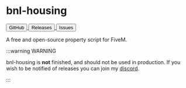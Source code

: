 # bnl-housing

<div style={{ display: "flex", gap: ".5rem", marginBottom: "1rem" }}>
    <a href="https://github.com/borisnliscool/bnl-housing">
        <button class="button button--outline button--primary">GitHub</button>
    </a>
    <a href="https://github.com/borisnliscool/bnl-housing/releases">
        <button class="button button--outline button--primary">Releases</button>
    </a>
    <a href="https://github.com/borisnliscool/bnl-housing/issues">
        <button class="button button--outline button--primary">Issues</button>
    </a>
</div>

A free and open-source property script for FiveM.

:::warning WARNING

bnl-housing is **not** finished, and should not be used in production.
If you wish to be notified of releases you can join my [discord](https://boris.foo/discord).

:::
